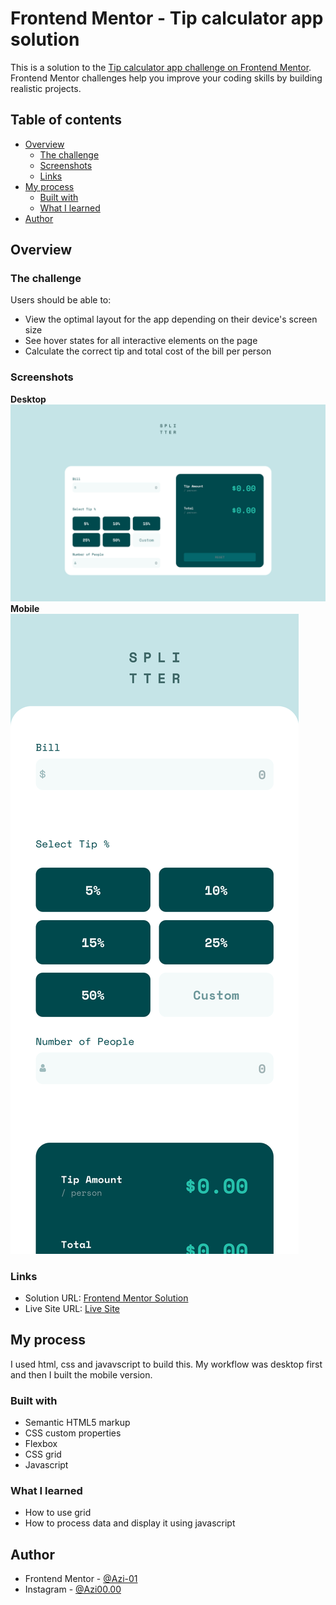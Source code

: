 # Frontend Mentor - Tip calculator app solution

This is a solution to the [Tip calculator app challenge on Frontend Mentor](https://www.frontendmentor.io/challenges/tip-calculator-app-ugJNGbJUX). Frontend Mentor challenges help you improve your coding skills by building realistic projects.

## Table of contents

- [Overview](#overview)
  - [The challenge](#the-challenge)
  - [Screenshots](#screenshots)
  - [Links](#links)
- [My process](#my-process)
  - [Built with](#built-with)
  - [What I learned](#what-i-learned)
- [Author](#author)

## Overview

### The challenge

Users should be able to:

- View the optimal layout for the app depending on their device's screen size
- See hover states for all interactive elements on the page
- Calculate the correct tip and total cost of the bill per person

### Screenshots
**Desktop**
![](./desktop.png)
**Mobile**
![](./mobile.png)


### Links

- Solution URL: [Frontend Mentor Solution](https://your-solution-url.com)
- Live Site URL: [Live Site](https://azi-01.github.io/Tip-Calculator-Solution/)

## My process
I used html, css and javavscript to build this. My workflow was desktop first and then I built the mobile version.

### Built with

- Semantic HTML5 markup
- CSS custom properties
- Flexbox
- CSS grid
- Javascript


### What I learned

- How to use grid
- How to process data and display it using javascript

## Author

- Frontend Mentor - [@Azi-01](https://www.frontendmentor.io/profile/Azi-01)
- Instagram - [@Azi00.00](https://www.instagram.com/azi00.00)
